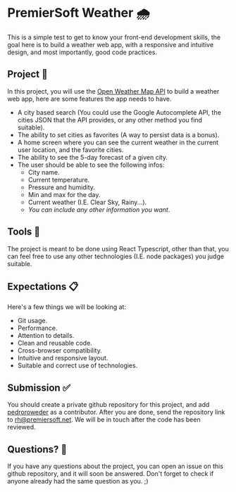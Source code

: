 # PremierSoft Weather 🌧️

This is a simple test to get to know your front-end development skills, the goal here is to build a weather web app, with a responsive and intuitive design, and most importantly, good code practices.

## Project 🔨

In this project, you will use the [Open Weather Map API](openweathermap.org/) to build a weather web app, here are some features the app needs to have.

- A city based search (You could use the Google Autocomplete API, the cities JSON that the API provides, or any other method you find suitable).
- The ability to set cities as favorites (A way to persist data is a bonus).
- A home screen where you can see the current weather in the current user location, and the favorite cities.
- The ability to see the 5-day forecast of a given city.
- The user should be able to see the following infos:
  - City name.
  - Current temperature.
  - Pressure and humidity.
  - Min and max for the day.
  - Current weather (I.E. Clear Sky, Rainy...).
  - _You can include any other information you want_.

## Tools 🔧

The project is meant to be done using React Typescript, other than that, you can feel free to use any other technologies (I.E. node packages) you judge suitable.

## Expectations 📋

Here's a few things we will be looking at:

- Git usage.
- Performance.
- Attention to details.
- Clean and reusable code.
- Cross-browser compatibility.
- Intuitive and responsive layout.
- Suitable and correct use of technologies.

## Submission ✅

You should create a private github repository for this project, and add [pedroroweder](https://github.com/PedroRoweder) as a contributor.
After you are done, send the repository link to rh@premiersoft.net. We will be in touch after the code has been reviewed.

## Questions? 💭

If you have any questions about the project, you can open an issue on this github repository, and it will soon be answered.
Don't forget to check if anyone already had the same question as you. ;)
